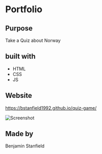 # Portfolio

## Purpose

Take a Quiz about Norway

## built with

* HTML
* CSS
* JS

## Website

https://bstanfield1992.github.io/quiz-game/

![Screenshot](.assets/images/quiz.png)

## Made by

Benjamin Stanfield
